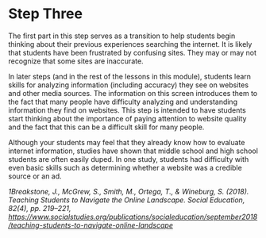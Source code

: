 # Step Three

The first part in this step serves as a transition to help students begin thinking about their previous experiences searching the internet. It is likely that students have been frustrated by confusing sites. They may or may not recognize that some sites are inaccurate.

In later steps (and in the rest of the lessons in this module), students learn skills for analyzing information (including accuracy) they see on websites and other media sources. The information on this screen introduces them to the fact that many people have difficulty analyzing and understanding information they find on websites. This step is intended to have students start thinking about the importance of paying attention to website quality and the fact that this can be a difficult skill for many people.

Although your students may feel that they already know how to evaluate internet information, studies have shown that middle school and high school students are often easily duped. In one study, students had difficulty with even basic skills such as determining whether a website was a credible source or an ad.

*1Breakstone, J., McGrew, S., Smith, M., Ortega, T., & Wineburg, S. (2018). Teaching Students to Navigate the Online Landscape. Social Education, 82(4), pp. 219–221, https://www.socialstudies.org/publications/socialeducation/september2018/teaching-students-to-navigate-online-landscape*